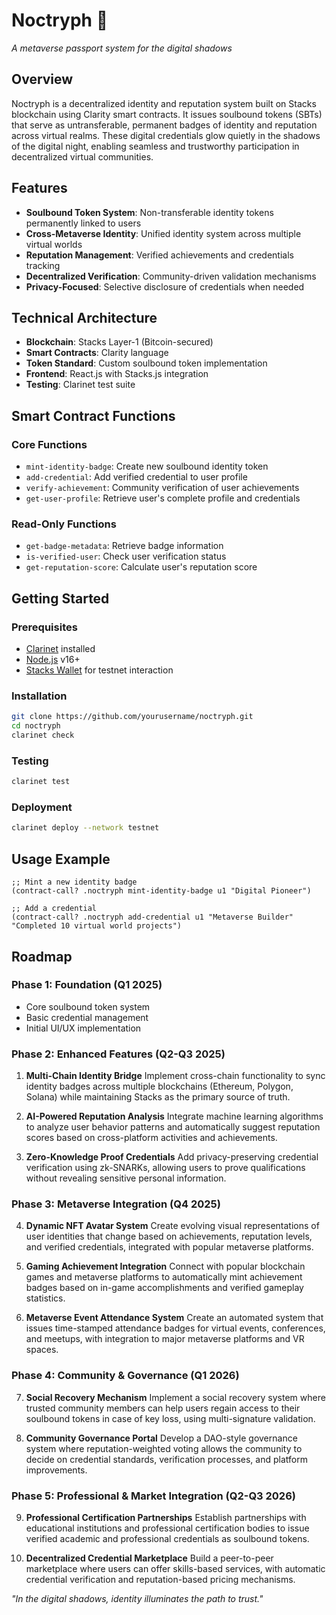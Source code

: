 # Noctryph 🌙

*A metaverse passport system for the digital shadows*

## Overview

Noctryph is a decentralized identity and reputation system built on Stacks blockchain using Clarity smart contracts. It issues soulbound tokens (SBTs) that serve as untransferable, permanent badges of identity and reputation across virtual realms. These digital credentials glow quietly in the shadows of the digital night, enabling seamless and trustworthy participation in decentralized virtual communities.

## Features

- **Soulbound Token System**: Non-transferable identity tokens permanently linked to users
- **Cross-Metaverse Identity**: Unified identity system across multiple virtual worlds
- **Reputation Management**: Verified achievements and credentials tracking
- **Decentralized Verification**: Community-driven validation mechanisms
- **Privacy-Focused**: Selective disclosure of credentials when needed

## Technical Architecture

- **Blockchain**: Stacks Layer-1 (Bitcoin-secured)
- **Smart Contracts**: Clarity language
- **Token Standard**: Custom soulbound token implementation
- **Frontend**: React.js with Stacks.js integration
- **Testing**: Clarinet test suite

## Smart Contract Functions

### Core Functions
- `mint-identity-badge`: Create new soulbound identity token
- `add-credential`: Add verified credential to user profile
- `verify-achievement`: Community verification of user achievements
- `get-user-profile`: Retrieve user's complete profile and credentials

### Read-Only Functions
- `get-badge-metadata`: Retrieve badge information
- `is-verified-user`: Check user verification status
- `get-reputation-score`: Calculate user's reputation score

## Getting Started

### Prerequisites
- [Clarinet](https://github.com/hirosystems/clarinet) installed
- [Node.js](https://nodejs.org/) v16+
- [Stacks Wallet](https://wallet.hiro.so/) for testnet interaction

### Installation

```bash
git clone https://github.com/yourusername/noctryph.git
cd noctryph
clarinet check
```

### Testing

```bash
clarinet test
```

### Deployment

```bash
clarinet deploy --network testnet
```

## Usage Example

```clarity
;; Mint a new identity badge
(contract-call? .noctryph mint-identity-badge u1 "Digital Pioneer")

;; Add a credential
(contract-call? .noctryph add-credential u1 "Metaverse Builder" "Completed 10 virtual world projects")
```

## Roadmap

### Phase 1: Foundation (Q1 2025)
- Core soulbound token system
- Basic credential management
- Initial UI/UX implementation

### Phase 2: Enhanced Features (Q2-Q3 2025)
1. **Multi-Chain Identity Bridge**
   Implement cross-chain functionality to sync identity badges across multiple blockchains (Ethereum, Polygon, Solana) while maintaining Stacks as the primary source of truth.

2. **AI-Powered Reputation Analysis**
   Integrate machine learning algorithms to analyze user behavior patterns and automatically suggest reputation scores based on cross-platform activities and achievements.

3. **Zero-Knowledge Proof Credentials**
   Add privacy-preserving credential verification using zk-SNARKs, allowing users to prove qualifications without revealing sensitive personal information.

### Phase 3: Metaverse Integration (Q4 2025)
4. **Dynamic NFT Avatar System**
   Create evolving visual representations of user identities that change based on achievements, reputation levels, and verified credentials, integrated with popular metaverse platforms.

5. **Gaming Achievement Integration**
   Connect with popular blockchain games and metaverse platforms to automatically mint achievement badges based on in-game accomplishments and verified gameplay statistics.

6. **Metaverse Event Attendance System**
   Create an automated system that issues time-stamped attendance badges for virtual events, conferences, and meetups, with integration to major metaverse platforms and VR spaces.

### Phase 4: Community & Governance (Q1 2026)
7. **Social Recovery Mechanism**
   Implement a social recovery system where trusted community members can help users regain access to their soulbound tokens in case of key loss, using multi-signature validation.

8. **Community Governance Portal**
   Develop a DAO-style governance system where reputation-weighted voting allows the community to decide on credential standards, verification processes, and platform improvements.

### Phase 5: Professional & Market Integration (Q2-Q3 2026)
9. **Professional Certification Partnerships**
   Establish partnerships with educational institutions and professional certification bodies to issue verified academic and professional credentials as soulbound tokens.

10. **Decentralized Credential Marketplace**
    Build a peer-to-peer marketplace where users can offer skills-based services, with automatic credential verification and reputation-based pricing mechanisms.


*"In the digital shadows, identity illuminates the path to trust."*